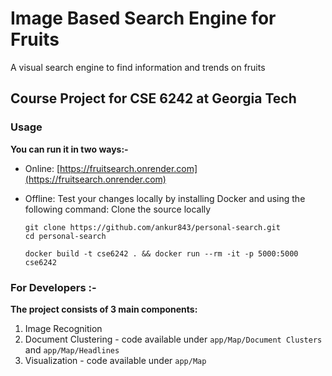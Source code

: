 # Image Based Search Engine for Fruits
  A visual search engine to find information and trends on fruits
  
## Course Project for CSE 6242 at Georgia Tech

### Usage

**You can run it in two ways:-** 

- Online: [https://fruitsearch.onrender.com](https://fruitsearch.onrender.com)

- Offline: Test your changes locally by installing Docker and using the following command:
  Clone the source locally
    ```
    git clone https://github.com/ankur843/personal-search.git
    cd personal-search
    ```

    ```
    docker build -t cse6242 . && docker run --rm -it -p 5000:5000 cse6242
    ```


### For Developers :- 

**The project consists of 3 main components:**

1. Image Recognition
2. Document Clustering - code available under ```app/Map/Document Clusters``` and ```app/Map/Headlines```
3. Visualization - code available under ```app/Map```

